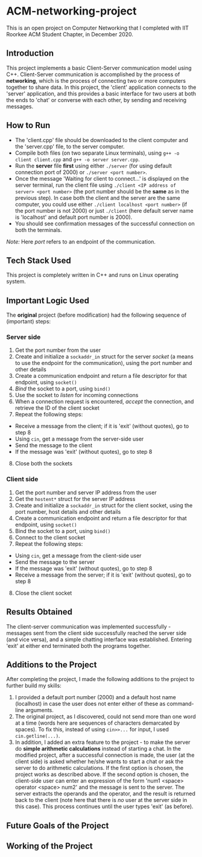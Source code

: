 # ACM-networking-project
This is an open project on Computer Networking that I completed with IIT Roorkee ACM Student Chapter, in December 2020.

## Introduction
This project implements a basic Client-Server communication model using C++. Client-Server communication is accomplished by the process of **networking**, which is the process of connecting two or more computers together to share data. In this project, the 'client' application connects to the 'server' application, and this provides a basic interface for two users at both the ends to 'chat' or converse with each other, by sending and receiving messages.

## How to Run
* The 'client.cpp' file should be downloaded to the client computer and the 'server.cpp' file, to the server computer.
* Compile both files (on two separate Linux terminals), using `g++ -o client client.cpp` and `g++ -o server server.cpp`.
* Run the **server** file **first** using either `./server` (for using default connection port of 2000) or `./server <port number>`.
* Once the message 'Waiting for client to connect...' is displayed on the server terminal, run the client file using `./client <IP address of server> <port number>` (the port number should be the **same** as in the previous step). In case both the client and the server are the same computer, you could use either `./client localhost <port number>` (if the port number is not 2000) or just `./client` (here default server name is 'localhost' and default port number is 2000).
* You should see confirmation messages of the successful connection on both the terminals.

*Note:* Here *port* refers to an endpoint of the communication.

## Tech Stack Used
This project is completely written in C++ and runs on Linux operating system.

## Important Logic Used
The **original** project (before modification) had the following sequence of (important) steps:
### Server side
1. Get the port number from the user
2. Create and initialize a `sockaddr_in` struct for the server *socket* (a means to use the endpoint for the communication), using the port number and other details
3. Create a communication endpoint and return a file descriptor for that endpoint, using `socket()`
4. *Bind* the socket to a port, using `bind()`
5. Use the socket to *listen* for incoming connections
6. When a connection request is encountered, *accept* the connection, and retrieve the ID of the client socket
7. Repeat the following steps:
 * Receive a message from the client; if it is 'exit' (without quotes), go to step 8
 * Using `cin`, get a message from the server-side user
 * Send the message to the client
 * If the message was 'exit' (without quotes), go to step 8
8. Close both the sockets

### Client side
1. Get the port number and server IP address from the user
2. Get the `hostent*` struct for the server IP address
3. Create and initialize a `sockaddr_in` struct for the client socket, using the port number, host details and other details
4. Create a communication endpoint and return a file descriptor for that endpoint, using `socket()`
5. Bind the socket to a port, using `bind()`
6. Connect to the client socket
7. Repeat the following steps:
 * Using `cin`, get a message from the client-side user
 * Send the message to the server
 * If the message was 'exit' (without quotes), go to step 8
 * Receive a message from the server; if it is 'exit' (without quotes), go to step 8
8. Close the client socket

## Results Obtained
The client-server communication was implemented successfully - messages sent from the client side successfully reached the server side (and vice versa), and a simple chatting interface was established. Entering 'exit' at either end terminated both the programs together.

## Additions to the Project
After completing the project, I made the following additions to the project to further build my skills:
1. I provided a default port number (2000) and a default host name (localhost) in case the user does not enter either of these as command-line arguments.
2. The original project, as I discovered, could not send more than one word at a time (words here are sequences of characters demarcated by spaces). To fix this, instead of using `cin>>...` for input, I used `cin.getline(...)`.
3. In addition, I added an extra feature to the project - to make the server do **simple arithmetic calculations** instead of starting a chat. In the modified project, after a successful connection is made, the user (at the client side) is asked whether he/she wants to start a chat or ask the server to do arithmetic calculations. If the first option is chosen, the project works as described above. If the second option is chosen, the client-side user can enter an expression of the form 'num1 \<space\> operator \<space\> num2' and the message is sent to the server. The server extracts the operands and the operator, and the result is returned back to the client (note here that there is *no* user at the server side in this case). This process continues until the user types 'exit' (as before).

## Future Goals of the Project

## Working of the Project
